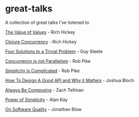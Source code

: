 # great-talks
A collection of great talks I've listened to

[The Value of Values](https://www.youtube.com/watch?v=-6BsiVyC1kM) - Rich Hickey

[Clojure Concurrency](https://www.youtube.com/watch?v=dGVqrGmwOAw) - Rich Hickey

[Four Solutions to a Trivial Problem](https://www.youtube.com/watch?v=ftcIcn8AmSY) - Guy Steele

[Concurrency is not Parallelism](https://www.youtube.com/watch?v=cN_DpYBzKso) - Rob Pike

[Simplicity is Complicated](https://www.youtube.com/watch?v=rFejpH_tAHM) - Rob Pike

[How To Design A Good API and Why it Matters](https://www.youtube.com/watch?v=aAb7hSCtvGw) - Joshua Bloch 

[Always Be Composing](https://www.youtube.com/watch?v=3oQTSP4FngY) - Zach Tellman

[Power of Simplicity](https://www.youtube.com/watch?v=NdSD07U5uBs) - Alan Kay

[On Software Quality](https://www.youtube.com/watch?v=k56wra39lwA) - Jonathan Blow
